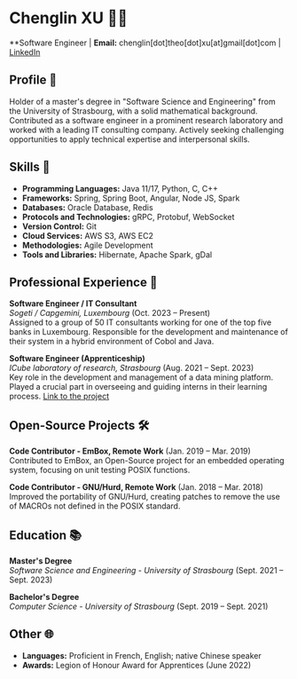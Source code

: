 # Chenglin XU 👨‍💻
**Software Engineer | **Email:** chenglin[dot]theo[dot]xu[at]gmail[dot]com | [LinkedIn](LinkedIn-link)

## Profile 🌟
Holder of a master's degree in "Software Science and Engineering" from the University of Strasbourg, with a solid mathematical background. Contributed as a software engineer in a prominent research laboratory and worked with a leading IT consulting company. Actively seeking challenging opportunities to apply technical expertise and interpersonal skills.

## Skills 🚀
- **Programming Languages:** Java 11/17, Python, C, C++
- **Frameworks:** Spring, Spring Boot, Angular, Node JS, Spark
- **Databases:** Oracle Database, Redis
- **Protocols and Technologies:** gRPC, Protobuf, WebSocket
- **Version Control:** Git
- **Cloud Services:** AWS S3, AWS EC2
- **Methodologies:** Agile Development
- **Tools and Libraries:** Hibernate, Apache Spark, gDal

## Professional Experience 💼
**Software Engineer / IT Consultant**  
*Sogeti / Capgemini, Luxembourg* (Oct. 2023 – Present)  
Assigned to a group of 50 IT consultants working for one of the top five banks in Luxembourg. Responsible for the development and maintenance of their system in a hybrid environment of Cobol and Java.

**Software Engineer (Apprenticeship)**  
*ICube laboratory of research, Strasbourg* (Aug. 2021 – Sept. 2023)  
Key role in the development and management of a data mining platform. Played a crucial part in overseeing and guiding interns in their learning process.
[Link to the project](https://sdc.icube.unistra.fr/en/index.php/FODOMUST)

## Open-Source Projects 🛠️
**Code Contributor - EmBox, Remote Work** (Jan. 2019 – Mar. 2019)  
Contributed to EmBox, an Open-Source project for an embedded operating system, focusing on unit testing POSIX functions.

**Code Contributor - GNU/Hurd, Remote Work** (Jan. 2018 – Mar. 2018)  
Improved the portability of GNU/Hurd, creating patches to remove the use of MACROs not defined in the POSIX standard.

## Education 📚
**Master's Degree**  
*Software Science and Engineering - University of Strasbourg* (Sept. 2021 – Sept. 2023)

**Bachelor's Degree**  
*Computer Science - University of Strasbourg* (Sept. 2019 – Sept. 2021)

## Other 🌐
- **Languages:** Proficient in French, English; native Chinese speaker
- **Awards:** Legion of Honour Award for Apprentices (June 2022)
